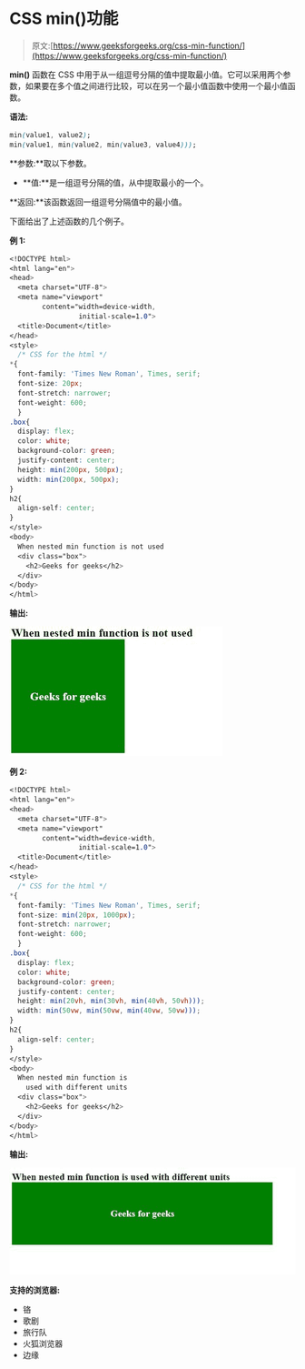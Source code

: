 # CSS min()功能

> 原文:[https://www.geeksforgeeks.org/css-min-function/](https://www.geeksforgeeks.org/css-min-function/)

**min()** 函数在 CSS 中用于从一组逗号分隔的值中提取最小值。它可以采用两个参数，如果要在多个值之间进行比较，可以在另一个最小值函数中使用一个最小值函数。

**语法:**

```css
min(value1, value2);
min(value1, min(value2, min(value3, value4)));
```

**参数:**取以下参数。

*   **值:**是一组逗号分隔的值，从中提取最小的一个。

**返回:**该函数返回一组逗号分隔值中的最小值。

下面给出了上述函数的几个例子。

**例 1:**

```css
<!DOCTYPE html>
<html lang="en">
<head>
  <meta charset="UTF-8">
  <meta name="viewport" 
        content="width=device-width,
                 initial-scale=1.0">
  <title>Document</title>
</head>
<style>
  /* CSS for the html */
*{
  font-family: 'Times New Roman', Times, serif;
  font-size: 20px;
  font-stretch: narrower;
  font-weight: 600;
  }
.box{
  display: flex;
  color: white; 
  background-color: green;
  justify-content: center;
  height: min(200px, 500px);
  width: min(200px, 500px);
}
h2{
  align-self: center;
}
</style>
<body>
  When nested min function is not used
  <div class="box">
    <h2>Geeks for geeks</h2>
  </div>
</body>
</html>
```

**输出:**

![](img/3361608f096ce07e82a9a8b79cc0ba14.png)

**例 2:**

```css
<!DOCTYPE html>
<html lang="en">
<head>
  <meta charset="UTF-8">
  <meta name="viewport"
        content="width=device-width,
                 initial-scale=1.0">
  <title>Document</title>
</head>
<style>
  /* CSS for the html */
*{
  font-family: 'Times New Roman', Times, serif;
  font-size: min(20px, 1000px);
  font-stretch: narrower;
  font-weight: 600;
  }
.box{
  display: flex;
  color: white; 
  background-color: green;
  justify-content: center;
  height: min(20vh, min(30vh, min(40vh, 50vh)));
  width: min(50vw, min(50vw, min(40vw, 50vw)));
}
h2{
  align-self: center;
}
</style>
<body>
  When nested min function is
    used with different units
  <div class="box">
    <h2>Geeks for geeks</h2>
  </div>
</body>
</html>
```

**输出:**

![](img/b221c86315a5ec91a8d0808b2afa1cd2.png)

**支持的浏览器:**

*   铬
*   歌剧
*   旅行队
*   火狐浏览器
*   边缘